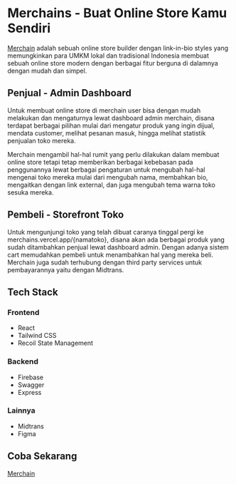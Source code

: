 # Merchains - Buat Online Store Kamu Sendiri
[Merchain](https://merchains.vercel.app/) adalah sebuah online store builder dengan link-in-bio styles yang memungkinkan para UMKM lokal dan tradisional Indonesia membuat sebuah online store modern dengan berbagai fitur berguna di dalamnya dengan mudah dan simpel.

## Penjual - Admin Dashboard ##
Untuk membuat online store di merchain user bisa dengan mudah melakukan dan mengaturnya lewat dashboard admin merchain, disana terdapat berbagai pilihan mulai dari mengatur produk yang ingin dijual, mendata customer, melihat pesanan masuk, hingga melihat statistik penjualan toko mereka.

Merchain mengambil hal-hal rumit yang perlu dilakukan dalam membuat online store tetapi tetap memberikan berbagai kebebasan pada penggunannya lewat berbagai pengaturan untuk mengubah hal-hal mengenai toko mereka mulai dari mengubah nama, membahkan bio, mengaitkan dengan link external, dan juga mengubah tema warna toko sesuka mereka.

## Pembeli - Storefront Toko ##
Untuk mengunjungi toko yang telah dibuat caranya tinggal pergi ke merchains.vercel.app/{namatoko}, disana akan ada berbagai produk yang sudah ditambahkan penjual lewat dashboard admin. Dengan adanya sistem cart memudahkan pembeli untuk menambahkan hal yang mereka beli. Merchain juga sudah terhubung dengan third party services untuk pembayarannya yaitu dengan Midtrans.

## Tech Stack ##
### Frontend ###
- React
- Tailwind CSS
- Recoil State Management
### Backend ###
- Firebase
- Swagger
- Express
### Lainnya ###
- Midtrans
- Figma

## Coba Sekarang ##
[Merchain](https://merchains.vercel.app/)

